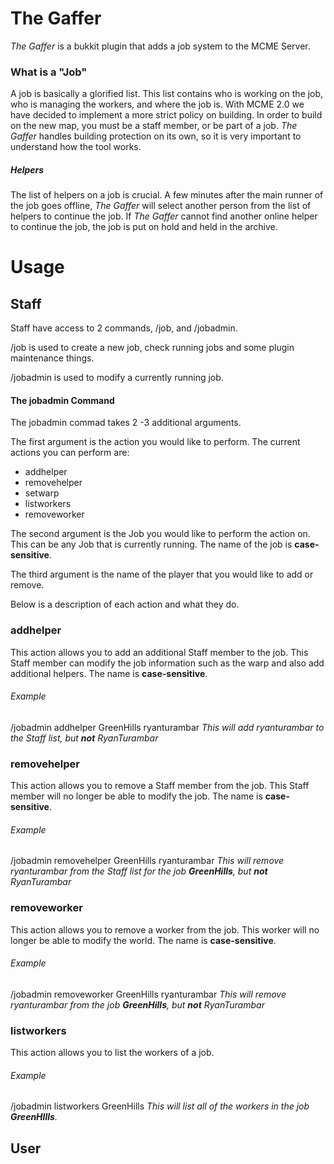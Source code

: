 # The Gaffer

*The Gaffer* is a bukkit plugin that adds a job system to the MCME Server.

### What is a "Job"
A job is basically a glorified list. This list contains who is working on the job, who is managing the workers, and where the job is. With MCME 2.0 we have decided to implement a more strict policy on building. In order to build on the new map, you must be a staff member, or be part of a job. *The Gaffer* handles building protection on its own, so it is very important to understand how the tool works.
##### Helpers
The list of helpers on a job is crucial. A few minutes after the main runner of the job goes offline, *The Gaffer* will select another person from the list of helpers to continue the job. If *The Gaffer* cannot find another online helper to continue the job, the job is put on hold and held in the archive.

# Usage
## Staff
Staff have access to 2 commands, /job, and /jobadmin.

/job is used to create a new job, check running jobs and some plugin maintenance things.

/jobadmin is used to modify a currently running job.

#### The jobadmin Command

The jobadmin commad takes 2 -3 additional arguments.

The first argument is the action you would like to perform. The current actions you can perform are:

* addhelper
* removehelper
* setwarp
* listworkers
* removeworker

The second argument is the Job you would like to perform the action on. This can be any Job that is currently running. The name of the job is __case-sensitive__.

The third argument is the name of the player that you would like to add or remove.

Below is a description of each action and what they do.

### addhelper
This action allows you to add an additional Staff member to the job. This Staff member can modify the job information such as the warp and also add additional helpers. The name is __case-sensitive__.

###### Example
/jobadmin addhelper GreenHills ryanturambar *This will add ryanturambar to the Staff list, but __not__ RyanTurambar*

### removehelper
This action allows you to remove a Staff member from the job. This Staff member will no longer be able to modify the job. The name is __case-sensitive__.

###### Example
/jobadmin removehelper GreenHills ryanturambar *This will remove ryanturambar from the Staff list for the job __GreenHills__, but __not__ RyanTurambar*

### removeworker
This action allows you to remove a worker from the job. This worker will no longer be able to modify the world. The name is __case-sensitive__.

###### Example
/jobadmin removeworker GreenHills ryanturambar *This will remove ryanturambar from the job __GreenHills__, but __not__ RyanTurambar*

### listworkers
This action allows you to list the workers of a job.

###### Example
/jobadmin listworkers GreenHills *This will list all of the workers in the job __GreenHIlls__.*

## User